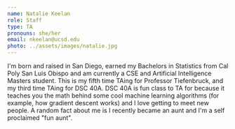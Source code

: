 ```yaml
---
name: Natalie Keelan
role: Staff
type: TA
pronouns: she/her
email: nkeelan@ucsd.edu
photo: ../assets/images/natalie.jpg
---
```


I'm born and raised in San Diego, earned my Bachelors in Statistics from Cal Poly San Luis Obispo and am currently a CSE and Artificial Intelligence Masters student. This is my fifth time TAing for Professor Tiefenbruck, and my third time TAing for DSC 40A. DSC 40A is fun class to TA for because it teaches you the math behind some cool machine learning algorithms (for example, how gradient descent works) and I love getting to meet new people. A random fact about me is I recently became an aunt and I'm a self proclaimed "fun aunt".
